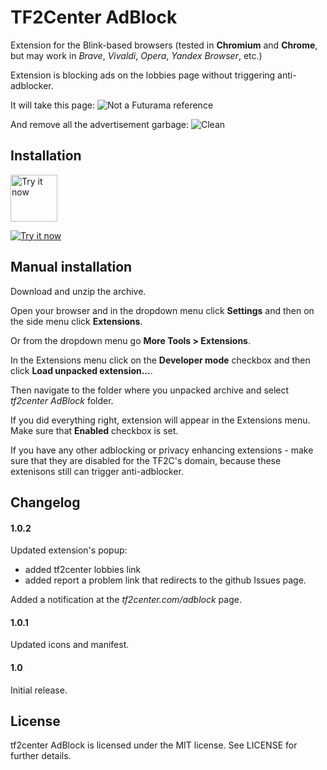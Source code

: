 # TF2Center AdBlock

Extension for the Blink-based browsers (tested in **Chromium** and **Chrome**, but may work in *Brave*, *Vivaldi*, *Opera*, *Yandex Browser*, etc.)

Extension is blocking ads on the lobbies page without triggering anti-adblocker.

It will take this page:
![Not a Futurama reference](https://lut.im/E4sPNp95sd/HPvZabMYjtG7Yajq.JPG "Not a Futurama reference")

And remove all the advertisement garbage:
![Clean](https://lut.im/b9yAqsegti/0rwG3eMxbVMjtcsM.JPG "Clean")

## Installation

<a target="_blank" href="https://chrome.google.com/webstore/detail/tf2center-adblock/ggafejbhopolaieibdkojeaiaodcnmbb"><img style="height: 75px" alt="Try it now" src="https://s-media-cache-ak0.pinimg.com/736x/cf/94/0b/cf940bd4facbad65ad13ee4fa62c538b--monster-party-google-chrome.jpg" title="Click here to install this sample from the Chrome Web Store"></img></a>

<a target="_blank" href="https://addons.mozilla.org/de/firefox/addon/tf2center-adblock/"><img alt="Try it now" src="https://www.mozilla.org/media/img/firefox/firefox-256.e2c1fc556816.jpg" title="Click here to install this sample from Mozilla Addons"></img></a>

## Manual installation

Download and unzip the archive.

Open your browser and in the dropdown menu click **Settings** and then on the side menu click **Extensions**.

Or from the dropdown menu go **More Tools > Extensions**.

In the Extensions menu click on the **Developer mode** checkbox and then click **Load unpacked extension...**.

Then navigate to the folder where you unpacked archive and select *tf2center AdBlock* folder.

If you did everything right, extension will appear in the Extensions menu. Make sure that **Enabled** checkbox is set.

If you have any other adblocking or privacy enhancing extensions - make sure that they are disabled for the TF2C's domain, because these extenisons still can trigger anti-adblocker.

## Changelog

#### 1.0.2
Updated extension's popup:
* added tf2center lobbies link
* added report a problem link that redirects to the github Issues page.

Added a notification at the *tf2center.com/adblock* page.

#### 1.0.1
Updated icons and manifest.
#### 1.0
Initial release.

## License

tf2center AdBlock is licensed under the MIT license. See LICENSE for further details.
